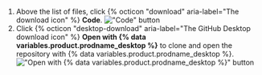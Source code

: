 1. Above the list of files, click {% octicon "download" aria-label="The download icon" %} **Code**.
   !["Code" button](/assets/images/help/repository/code-button.png)
1. Click {% octicon "desktop-download" aria-label="The GitHub Desktop download icon" %} **Open with {% data variables.product.prodname_desktop %}** to clone and open the repository with {% data variables.product.prodname_desktop %}.
   !["Open with {% data variables.product.prodname_desktop %}" button](/assets/images/help/repository/open-with-desktop.png)
